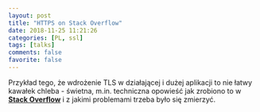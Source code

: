 ```yaml
---
layout: post
title: "HTTPS on Stack Overflow"
date: 2018-11-25 11:21:26
categories: [PL, ssl]
tags: [talks]
comments: false
favorite: false
---
```


Przykład tego, że wdrożenie TLS w działającej i dużej aplikacji to nie łatwy kawałek chleba - świetna, m.in. techniczna opowieść jak zrobiono to w <a href="https://nickcraver.com/blog/2017/05/22/https-on-stack-overflow/" target="_blank"><b>Stack Overflow</b></a> i z jakimi problemami trzeba było się zmierzyć.

